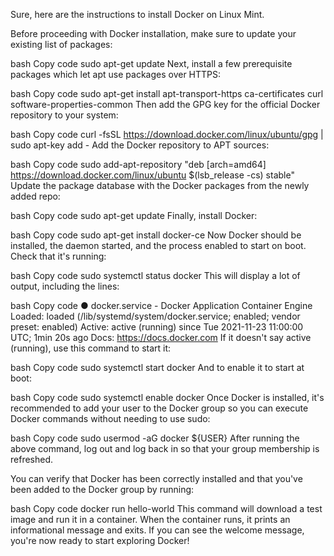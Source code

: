 Sure, here are the instructions to install Docker on Linux Mint.

Before proceeding with Docker installation, make sure to update your existing list of packages:

bash
Copy code
sudo apt-get update
Next, install a few prerequisite packages which let apt use packages over HTTPS:

bash
Copy code
sudo apt-get install apt-transport-https ca-certificates curl software-properties-common
Then add the GPG key for the official Docker repository to your system:

bash
Copy code
curl -fsSL https://download.docker.com/linux/ubuntu/gpg | sudo apt-key add -
Add the Docker repository to APT sources:

bash
Copy code
sudo add-apt-repository "deb [arch=amd64] https://download.docker.com/linux/ubuntu $(lsb_release -cs) stable"
Update the package database with the Docker packages from the newly added repo:

bash
Copy code
sudo apt-get update
Finally, install Docker:

bash
Copy code
sudo apt-get install docker-ce
Now Docker should be installed, the daemon started, and the process enabled to start on boot. Check that it's running:

bash
Copy code
sudo systemctl status docker
This will display a lot of output, including the lines:

bash
Copy code
● docker.service - Docker Application Container Engine
   Loaded: loaded (/lib/systemd/system/docker.service; enabled; vendor preset: enabled)
   Active: active (running) since Tue 2021-11-23 11:00:00 UTC; 1min 20s ago
     Docs: https://docs.docker.com
If it doesn't say active (running), use this command to start it:

bash
Copy code
sudo systemctl start docker
And to enable it to start at boot:

bash
Copy code
sudo systemctl enable docker
Once Docker is installed, it's recommended to add your user to the Docker group so you can execute Docker commands without needing to use sudo:

bash
Copy code
sudo usermod -aG docker ${USER}
After running the above command, log out and log back in so that your group membership is refreshed.

You can verify that Docker has been correctly installed and that you've been added to the Docker group by running:

bash
Copy code
docker run hello-world
This command will download a test image and run it in a container. When the container runs, it prints an informational message and exits. If you can see the welcome message, you're now ready to start exploring Docker!